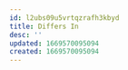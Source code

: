 ```yaml
---
id: l2ubs09u5vrtqzrafh3kbyd
title: Differs In
desc: ''
updated: 1669570095094
created: 1669570095094
---
```

